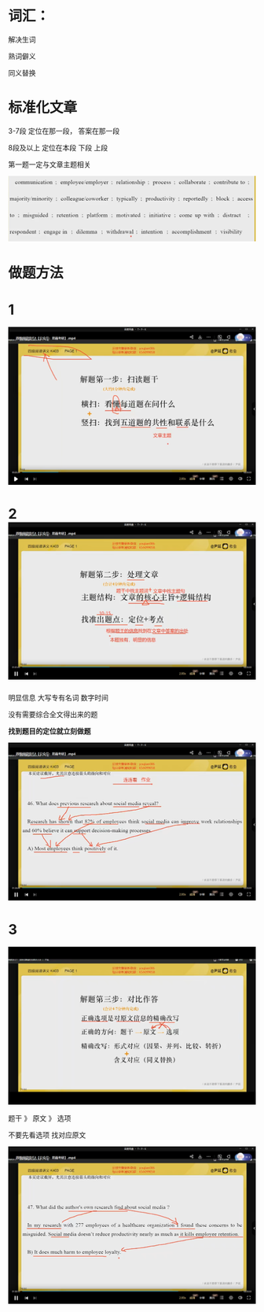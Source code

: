 

# 词汇：

解决生词

熟词僻义

同义替换



# 标准化文章

3-7段  定位在那一段， 答案在那一段



8段及以上    定位在本段  下段  上段  





第一题一定与文章主题相关



![image-20231019082845336](assets/image-20231019082845336.png)



# 做题方法

# 1

![image-20231019083518621](assets/image-20231019083518621.png)

# 2![image-20231019094905345](assets/image-20231019094905345.png)

明显信息  大写专有名词 数字时间

没有需要综合全文得出来的题 



**找到题目的定位就立刻做题**

![image-20231019103945784](assets/image-20231019103945784.png)





# 3

![image-20231019104134934](assets/image-20231019104134934.png)

题干 》 原文 》 选项 

不要先看选项 找对应原文







![image-20231019110500419](assets/image-20231019110500419.png)











